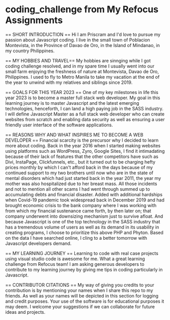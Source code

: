 # coding_challenge from My Refocus Assignments

== SHORT INTRODUCTION ==
Hi I am Priscram and I'd love to pursue my passion about Javascript coding.
I live in the small town of Poblacion Montevista, in the Province of Davao de Oro, in the Island of Mindanao, in my country Philippines.

== MY HOBBIES AND TRAVEL==
My hobbies are sinnging while I got coding challenge resolved, and in my spare time I usually went into our small farm enjoying the freshness of nature at Montevista, Davao de Oro, Philippines. I used to fly to Metro Manila to take my vacation at the end of the year to unwind with my relatives and siblings since 2019.

== GOALS FOR THIS YEAR 2023 ==
One of my key milestones in life this year 2023 is to become a master full stack web developer. My goal in this learning journey is to master Javascript and the latest emerging technologies, henceforth, I can land a high paying job in the SASS industry.
I will define Javascript Master as a full stack web developer who can create websites from scratch and enabling data security as well as ensuring a user friendly user interface of the software applications.

== REASONS WHY AND WHAT INSPIRES ME TO BECOME A WEB DEVELOPER ==
Financial scarcity is the precursor why I decided to learn more about coding. Back in the year 2016 when I started making websites using platforms such as WordPress, Zyro, Google Sites, I find it intimadating because of their lack of features that the other competitors have such as Divi, InstaPage, Clickfunnels, etc., but it turned out to be charging hefty prices monthly by which I can't afford back in the days because of my continued support to my two brothers until now who are in the state of mental disorders which had just started back in the year 2011, the year my mother was also hospitalized due to her breast mass. All those incidents and not to mention all other scams I had went through summed up to accumulating debts and financial disaster. 
Added with additional hardships when Covid-19 pandemic took widespread back in December 2019 and had brought economic crisis to the bank company where I was working with from which my financial sustenance came forth, by then later on; that company underwent into downsizing mechanism just to survive afloat.
And because Javascript is one of the top technology in the SASS industry that has a tremendous volume of users as well as its demand in its usability in creating programs, I choose to prioritize this above PHP and Phyton.
Based on the data I have searched online, I cling to a better tomorrow with Javascript developers demand.

== MY LEARNING JOURNEY ==
Learning to code with real case projects using visual studio code is awesome for me. What a great learning challenge from Refocus team! 
I am asking generous developers to contribute to my learning journey by giving me tips in coding particularly in Javascript.

== CONTRIBUTOR CITATIONS ==
My way of giving you credits to your contribution is by mentioning your names when I share this repo to my friends. As well as your names will be depicted in this section for logging and credit purposes.
Your use of the software is for educational purposes it may deem.
I welcome your suggestions if we can collaborate for future ideas and projects.
